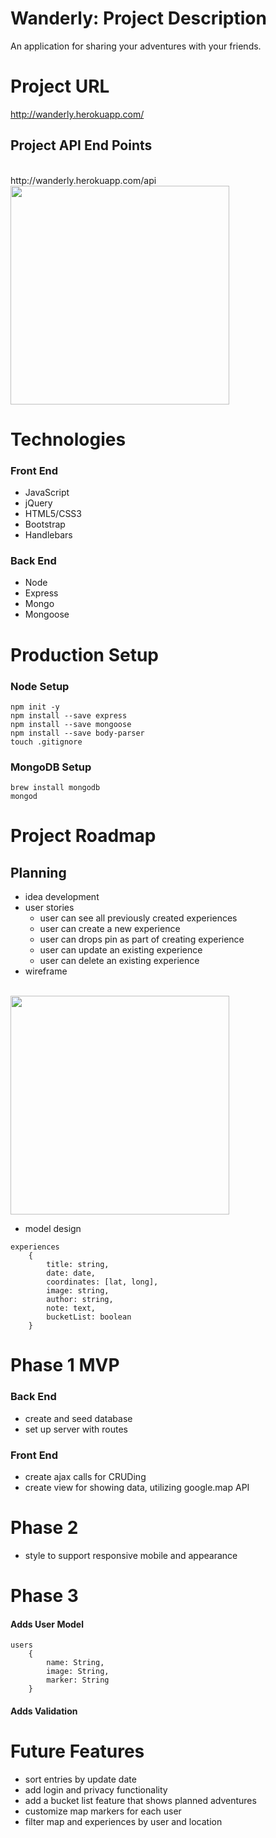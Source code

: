 # Wanderly: Project Description
An application for sharing your adventures with your friends.

# Project URL
http://wanderly.herokuapp.com/

## Project API End Points
<br>
http://wanderly.herokuapp.com/api
<br>
<img src="http://i.imgur.com/EA9spQv.png" width="350">

# Technologies
### Front End
- JavaScript
- jQuery
- HTML5/CSS3
- Bootstrap
- Handlebars

### Back End
- Node
- Express
- Mongo
- Mongoose

# Production Setup
### Node Setup
``` 
npm init -y
npm install --save express
npm install --save mongoose
npm install --save body-parser
touch .gitignore
```
### MongoDB Setup
```
brew install mongodb
mongod
```
# Project Roadmap
## Planning
- idea development
- user stories
    - user can see all previously created experiences
    - user can create a new experience
    - user can drops pin as part of creating experience
    - user can update an existing experience
    - user can delete an existing experience
- wireframe 
<br>
<img src="http://i.imgur.com/vtlIUsi.jpg" width="350">

- model design

```
experiences
    {
        title: string,
        date: date,
        coordinates: [lat, long],
        image: string,
        author: string,
        note: text,
        bucketList: boolean
    }
```

# Phase 1 MVP
### Back End
- create and seed database
- set up server with routes

### Front End
- create ajax calls for CRUDing
- create view for showing data, utilizing google.map API

# Phase 2
- style to support responsive mobile and appearance

# Phase 3
#### Adds User Model
```
users
    {
        name: String,
        image: String,
        marker: String
    }
```
#### Adds Validation

# Future Features
- sort entries by update date
- add login and privacy functionality
- add a bucket list feature that shows planned adventures
- customize map markers for each user
- filter map and experiences by user and location
